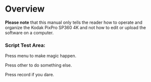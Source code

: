 # Overview

**Please note** that this manual only tells the reader how to operate and organize the Kodak PixPro SP360 4K and not how to edit or upload the software on a computer.

### Script Test Area: 

Press <span>menu</span> to make magic happen. 

Press <span>other</span> to do something else. 

Press <span>record</span> if you dare. 